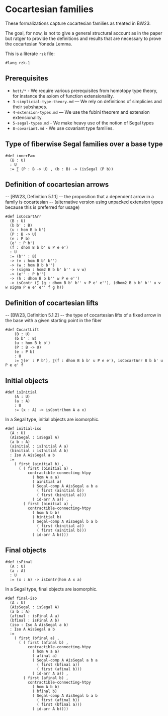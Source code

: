 # Cocartesian families

These formalizations capture cocartesian families as treated in BW23.

The goal, for now, is not to give a general structural account as in the paper
but ratger to provide the definitions and results that are necessary to prove
the cocartesian Yoneda Lemma.

This is a literate `rzk` file:

```rzk
#lang rzk-1
```

## Prerequisites

- `hott/*` - We require various prerequisites from homotopy type theory, for
  instance the axiom of function extensionality.
- `3-simplicial-type-theory.md` — We rely on definitions of simplicies and their
  subshapes.
- `4-extension-types.md` — We use the fubini theorem and extension
  extensionality.
- `5-segal-types.md` - We make heavy use of the notion of Segal types
- `8-covariant.md` - We use covariant type families.

## Type of fiberwise Segal families over a base type

```rzk
#def innerFam
  (B : U)
  : U
  := ∑ (P : B -> U) , (b : B) -> (isSegal (P b))
```

## Definition of cocartesian arrows

-- [BW23, Definition 5.1.1] -- the proposition that a dependent arrow in a
family is cocartesian -- (alternative version using unpacked extension types
because this is preferred for usage)

```rzk
#def isCocartArr
  (B : U)
  (b b' : B)
  (u : hom B b b')
  (P : B -> U)
  (e : P b)
  (e' : P b')
  (f : dhom B b b' u P e e')
  : U
  := (b'' : B)
  -> (v : hom B b' b'')
  -> (w : hom B b b'')
  -> (sigma : hom2 B b b' b'' u v w)
  -> (e'' : P b'')
  -> (h : dhom B b b'' w P e e'')
  -> isContr (∑ (g : dhom B b' b'' v P e' e''), (dhom2 B b b' b'' u v w sigma P e e' e'' f g h))
```

## Definition of cocartesian lifts

-- [BW23, Definition 5.1.2] -- the type of cocartesian lifts of a fixed arrow in
the base with a given starting point in the fiber

```rzk
#def CocartLift
    (B : U)
    (b b' : B)
    (u : hom B b b')
    (P : B -> U)
    (e : P b)
    : U
    := ∑(e' : P b'), ∑(f : dhom B b b' u P e e'), isCocartArr B b b' u P e e' f
```

## Initial objects

```rzk
#def isInitial
    (A : U)
    (a : A)
    : U
    := (x : A) -> isContr(hom A a x)
```

In a Segal type, initial objects are isomorphic.

```rzk
#def initial-iso
  (A : U)
  (AisSegal : isSegal A)
  (a b : A)
  (ainitial : isInitial A a)
  (binitial : isInitial A b)
  : Iso A AisSegal a b
  :=
    ( first (ainitial b) ,
      ( ( first (binitial a) ,
          contractible-connecting-htpy
            ( hom A a a)
            ( ainitial a)
            ( Segal-comp A AisSegal a b a
              ( first (ainitial b))
              ( first (binitial a)))
            ( id-arr A a)) ,
        ( first (binitial a) ,
          contractible-connecting-htpy
            ( hom A b b)
            ( binitial b)
            ( Segal-comp A AisSegal b a b
              ( first (binitial a))
              ( first (ainitial b)))
            ( id-arr A b))))
```

## Final objects

```rzk
#def isFinal
  (A : U)
  (a : A)
  : U
  := (x : A) -> isContr(hom A x a)
```

In a Segal type, final objects are isomorphic.

```rzk
#def final-iso
  (A : U)
  (AisSegal : isSegal A)
  (a b : A)
  (afinal : isFinal A a)
  (bfinal : isFinal A b)
  (iso : Iso A AisSegal a b)
  : Iso A AisSegal a b
  :=
    ( first (bfinal a) ,
      ( ( first (afinal b) ,
          contractible-connecting-htpy
            ( hom A a a)
            ( afinal a)
            ( Segal-comp A AisSegal a b a
              ( first (bfinal a))
              ( first (afinal b)))
            ( id-arr A a)) ,
        ( first (afinal b) ,
          contractible-connecting-htpy
            ( hom A b b)
            ( bfinal b)
            ( Segal-comp A AisSegal b a b
              ( first (afinal b))
              ( first (bfinal a)))
            ( id-arr A b))))
```
